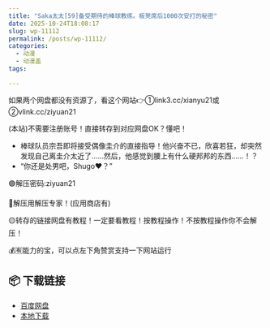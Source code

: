 ```yaml
---
title: "Saka太太[59]备受期待的棒球教练。板凳席后1000次安打的秘密"
date: 2025-10-24T18:08:17
slug: wp-11112
permalink: /posts/wp-11112/
categories:
  - 动漫
  - 动漫盖
tags:

---
```


如果两个网盘都没有资源了，看这个网站👉①link3.cc/xianyu21或②vlink.cc/ziyuan21

(本站)不需要注册账号！直接转存到对应网盘OK？懂吧！

*   棒球队员宗吾即将接受偶像圭介的直接指导！他兴奋不已，欣喜若狂，却突然发现自己离圭介太近了……然后，他感觉到腰上有什么硬邦邦的东西……！？
*   “你还是处男吧，Shugo♥？”

🟢解压密码:ziyuan21

🔵解压用解压专家！(应用商店有)

🟡转存的链接网盘有教程！一定要看教程！按教程操作！不按教程操作你不会解压！

💰🈶能力的宝，可以点左下角赞赏支持一下网站运行

## 📦 下载链接
- [百度网盘](https://blziyuan21.com/pay-download/11112?key=2d206e0490&down_id=0)
- [本地下载](https://blziyuan21.com/pay-download/11112?key=2d206e0490&down_id=1)

